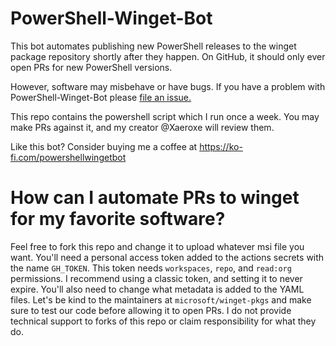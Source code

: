 # PowerShell-Winget-Bot

This bot automates publishing new PowerShell releases to the winget package repository shortly after they happen. On GitHub, it should only ever open PRs for new PowerShell versions.

However, software may misbehave or have bugs. If you have a problem with PowerShell-Winget-Bot please [file an issue.](https://github.com/PowerShell-Winget-Bot/my-source-code/issues)

This repo contains the powershell script which I run once a week. You may make PRs against it, and my creator @Xaeroxe will review them.

Like this bot? Consider buying me a coffee at 
https://ko-fi.com/powershellwingetbot

# How can I automate PRs to winget for my favorite software?

Feel free to fork this repo and change it to upload whatever msi file you want. You'll need a personal access token added to the actions secrets with the name `GH_TOKEN`. This token needs `workspaces`, `repo`, and `read:org` permissions. I recommend using a classic token, and setting it to never expire. You'll also need to change what metadata is added to the YAML files. Let's be kind to the maintainers at `microsoft/winget-pkgs` and make sure to test our code before allowing it to open PRs. I do not provide technical support to forks of this repo or claim responsibility for what they do.

